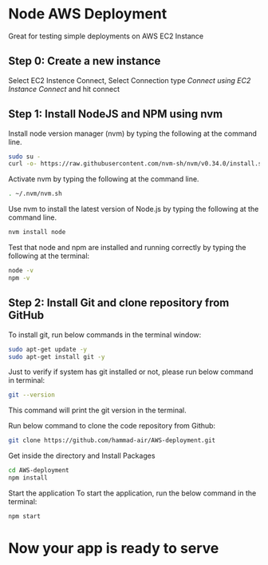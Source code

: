 # Node AWS Deployment

Great for testing simple deployments on AWS EC2 Instance

## Step 0:  Create a new instance
Select EC2 Instence Connect, Select Connection type *Connect using EC2 Instance Connect* and hit connect


## Step 1: Install NodeJS and NPM using nvm
Install node version manager (nvm) by typing the following at the command line.

```bash
sudo su -
curl -o- https://raw.githubusercontent.com/nvm-sh/nvm/v0.34.0/install.sh | bash
```
Activate nvm by typing the following at the command line.

```bash
. ~/.nvm/nvm.sh
```

Use nvm to install the latest version of Node.js by typing the following at the command line.

```bash
nvm install node
```

Test that node and npm are installed and running correctly by typing the following at the terminal:

```bash
node -v
npm -v
```

## Step 2: Install Git and clone repository from GitHub
To install git, run below commands in the terminal window:

```bash
sudo apt-get update -y
sudo apt-get install git -y
```

Just to verify if system has git installed or not, please run below command in terminal:
```bash
git --version
```

This command will print the git version in the terminal.

Run below command to clone the code repository from Github:

```bash
git clone https://github.com/hammad-air/AWS-deployment.git
```

Get inside the directory and Install Packages

```bash
cd AWS-deployment
npm install
```

Start the application
To start the application, run the below command in the terminal:

```bash
npm start
```

# Now your app is ready to serve
